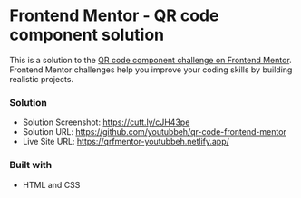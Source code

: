 # Frontend Mentor - QR code component solution

This is a solution to the [QR code component challenge on Frontend Mentor](https://www.frontendmentor.io/challenges/qr-code-component-iux_sIO_H). Frontend Mentor challenges help you improve your coding skills by building realistic projects. 

### Solution

- Solution Screenshot: https://cutt.ly/cJH43pe 
- Solution URL: https://github.com/youtubbeh/qr-code-frontend-mentor 
- Live Site URL: https://qrfmentor-youtubbeh.netlify.app/ 

### Built with

- HTML and CSS